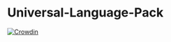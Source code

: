 # Universal-Language-Pack

[![Crowdin](https://badges.crowdin.net/universal-language-pack/localized.svg)](https://crowdin.com/project/universal-language-pack)
